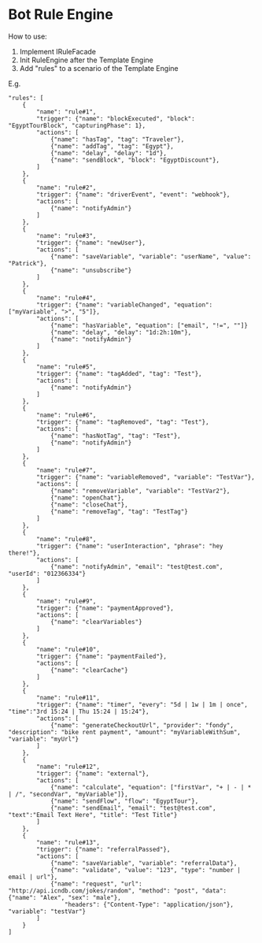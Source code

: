 <h1>Bot Rule Engine </h1>

How to use:
1. Implement IRuleFacade
2. Init RuleEngine after the Template Engine
3. Add "rules" to a scenario of the Template Engine

E.g.

    "rules": [
        {
            "name": "rule#1",
            "trigger": {"name": "blockExecuted", "block": "EgyptTourBlock", "capturingPhase": 1},
            "actions": [
                {"name": "hasTag", "tag": "Traveler"},
                {"name": "addTag", "tag": "Egypt"},
                {"name": "delay", "delay": "1d"},
                {"name": "sendBlock", "block": "EgyptDiscount"},
            ]
        },
        {
            "name": "rule#2",
            "trigger": {"name": "driverEvent", "event": "webhook"},
            "actions": [
                {"name": "notifyAdmin"}
            ]
        },
        {
            "name": "rule#3",
            "trigger": {"name": "newUser"},
            "actions": [
                {"name": "saveVariable", "variable": "userName", "value": "Patrick"},
                {"name": "unsubscribe"}
            ]
        },
        {
            "name": "rule#4",
            "trigger": {"name": "variableChanged", "equation": ["myVariable", ">", "5"]},
            "actions": [
                {"name": "hasVariable", "equation": ["email", "!=", ""]}
                {"name": "delay", "delay": "1d:2h:10m"},
                {"name": "notifyAdmin"}
            ]
        },
        {
            "name": "rule#5",
            "trigger": {"name": "tagAdded", "tag": "Test"},
            "actions": [
                {"name": "notifyAdmin"}
            ]
        },
        {
            "name": "rule#6",
            "trigger": {"name": "tagRemoved", "tag": "Test"},
            "actions": [
                {"name": "hasNotTag", "tag": "Test"},
                {"name": "notifyAdmin"}
            ]
        },
        {
            "name": "rule#7",
            "trigger": {"name": "variableRemoved", "variable": "TestVar"},
            "actions": [
                {"name": "removeVariable", "variable": "TestVar2"},
                {"name": "openChat"},
                {"name": "closeChat"},
                {"name": "removeTag", "tag": "TestTag"}
            ]
        },
        {
            "name": "rule#8",
            "trigger": {"name": "userInteraction", "phrase": "hey there!"},
            "actions": [
                {"name": "notifyAdmin", "email": "test@test.com", "userId": "012366334"}
            ]
        },
        {
            "name": "rule#9",
            "trigger": {"name": "paymentApproved"},
            "actions": [
                {"name": "clearVariables"}
            ]
        },
        {   
            "name": "rule#10",
            "trigger": {"name": "paymentFailed"},
            "actions": [
                {"name": "clearCache"}
            ]
        },
        {   
            "name": "rule#11",
            "trigger": {"name": "timer", "every": "5d | 1w | 1m | once", "time":"3rd 15:24 | Thu 15:24 | 15:24"},
            "actions": [
                {"name": "generateCheckoutUrl", "provider": "fondy", "description": "bike rent payment", "amount": "myVariableWithSum", "variable": "myUrl"}
            ]
        },
        {
            "name": "rule#12",
            "trigger": {"name": "external"},
            "actions": [
                {"name": "calculate", "equation": ["firstVar", "+ | - | * | /", "secondVar", "myVariable"]},
                {"name": "sendFlow", "flow": "EgyptTour"},
                {"name": "sendEmail", "email": "test@test.com", "text":"Email Text Here", "title": "Test Title"}
            ]
        },
        {  
            "name": "rule#13",
            "trigger": {"name": "referralPassed"},
            "actions": [
                {"name": "saveVariable", "variable": "referralData"},
                {"name": "validate", "value": "123", "type": "number | email | url"},
                {"name": "request", "url": "http://api.icndb.com/jokes/random", "method": "post", "data": {"name": "Alex", "sex": "male"}, 
                    "headers": {"Content-Type": "application/json"}, "variable": "testVar"}
            ]
        }
    ]